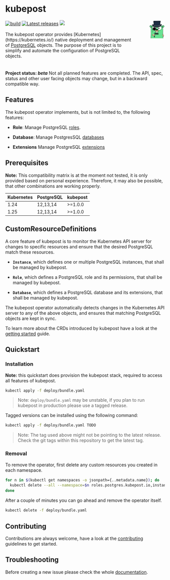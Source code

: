 # kubepost

<div style="display: flex; flex-direction: row; margin-bottom: 20px">
    <div style="flex: 1 1 auto; margin-right: 50px">
        <a href="https://github.com/orbatschow/kubepost/actions/workflows/default.yaml" target="_blank" rel="noopener"><img src="https://img.shields.io/github/actions/workflow/status/orbatschow/kubepost/default.yaml" alt="build" /></a>
        <a href="https://github.com/orbatschow/kubepost/releases" target="_blank" rel="noopener"><img src="https://img.shields.io/github/release/orbatschow/kubepost.svg" alt="Latest releases" /></a>
        <a href="https://github.com/orbatschow/kubepost/blob/master/LICENSE" target="_blank" rel="noopener"><img src="https://img.shields.io/github/license/orbatschow/kubepost" /></a>
    <div>
        </br>
        The kubepost operator provides [Kubernetes](https://kubernetes.io/) native deployment and management of
        <a href="https://www.postgresql.org/">PostgreSQL</a> objects. The purpose of this project is to
        simplify and automate the configuration of PostgreSQL objects.
        </br></br>
    </div>
    </div>
    <div>
        <img style="flex-direction: column" alt="kubepost" width="180px" src="assets/gopher.png">
    </div>
</div>

**Project status: *beta*** Not all planned features are completed. The API, spec, status and other user facing objects
may change, but in a backward compatible way.


## Features

The kubepost operator implements, but is not limited to, the following features:

* **Role**: Manage PostgreSQL [roles](https://www.postgresql.org/docs/current/user-manag.htm).

* **Database**: Manage PostgresSQL [databases](https://www.postgresql.org/docs/current/managing-databases.html)

* **Extensions** Manage PostgreSQL [extensions](https://www.postgresql.org/docs/current/external-extensions.html)

## Prerequisites

**Note:** This compatibility matrix is at the moment not tested, it is only provided based on personal experience.
Therefore, it may also be possible, that other combinations are working properly.

| Kubernetes | PostgreSQL | kubepost |
|------------|------------|----------|
| 1.24       | 12,13,14   | >=1.0.0  |
| 1.25       | 12,13,14   | >=1.0.0  |

## CustomResourceDefinitions

A core feature of kubepost is to monitor the Kubernetes API server for changes
to specific resources and ensure that the desired PostgreSQL match these resources.

* **`Instance`**, which defines one or multiple PostgreSQL instances, that shall be managed by kubepost.

* **`Role`**, which defines a PostgreSQL role and its permissions, that shall be managed by kubepost.

* **`Database`**, which defines a PostgreSQL database and its extensions, that shall be managed by kubepost.

The kubepost operator automatically detects changes in the Kubernetes API server to any of the above objects, and
ensures that matching PostgreSQL objects are kept in sync.

To learn more about the CRDs introduced by kubepost have a look at the [getting started](docs/getting-started.md) guide.

## Quickstart

### Installation

**Note:** this quickstart does provision the kubepost stack, required to access all features of kubepost.

```sh
kubectl apply -f deploy/bundle.yaml
```

> Note: `deploy/bundle.yaml` may be unstable, if you plan to run kubepost in production please use a tagged release.

Tagged versions can be installed using the following command:

```sh
kubectl apply -f deploy/bundle.yaml TODO
```

> Note: The tag used above might not be pointing to the latest release. Check the git tags within this repository to
> get the latest tag.

### Removal

To remove the operator, first delete any custom resources you created in each namespace.

```sh
for n in $(kubectl get namespaces -o jsonpath={..metadata.name}); do
  kubectl delete --all --namespace=$n roles.postgres.kubepost.io,instances.postgres.kubepost.io,databases.postgres.kubepost.io
done
```

After a couple of minutes you can go ahead and remove the operator itself.

```sh
kubectl delete -f deploy/bundle.yaml
```

## Contributing

Contributions are always welcome, have a look at the [contributing](docs/contributing.md) guidelines to get started.

## Troubleshooting

Before creating a new issue please check the whole [documentation](docs).